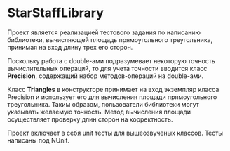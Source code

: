 # StarStaffLibrary

Проект является реализацией тестового задания по написанию библиотеки, вычисляющей площадь прямоугольного треугольника, принимая на вход длину трех его сторон.

Поскольку работа с double-ами подразумевает некоторую точность вычислительных операций, то для учета точности вводится класс **Precision**, содержащий набор методов-операций на double-ами.

Класс **Triangles** в конструкторе принимает на вход экземпляр класса Precision и использует его для вычисления площади прямоугольного треугольника. Таким образом, пользователи библиотеки могут указывать желаемую точность. Метод вычисления площади осуществляет проверку длин сторон на корректность. 

Проект включает в себя unit тесты для вышеозвученых классов. Тесты написаны под NUnit.
